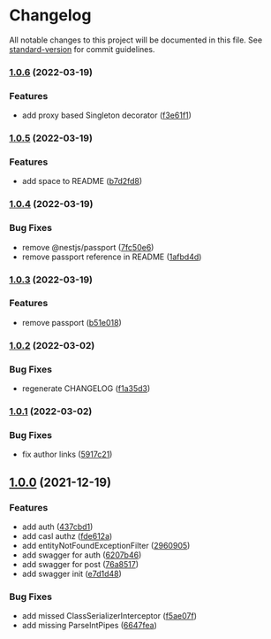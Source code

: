 # Changelog

All notable changes to this project will be documented in this file. See [standard-version](https://github.com/conventional-changelog/standard-version) for commit guidelines.

### [1.0.6](https://github.com/allohamora/nest-auth-example/compare/v1.0.5...v1.0.6) (2022-03-19)

### Features

- add proxy based Singleton decorator ([f3e61f1](https://github.com/allohamora/nest-auth-example/commit/f3e61f1d427ec45d37febd9837f3dca8e562353b))

### [1.0.5](https://github.com/allohamora/nest-auth-example/compare/v1.0.4...v1.0.5) (2022-03-19)

### Features

- add space to README ([b7d2fd8](https://github.com/allohamora/nest-auth-example/commit/b7d2fd8b8b4bed2d997803f9603d13aab1b63777))

### [1.0.4](https://github.com/allohamora/nest-auth-example/compare/v1.0.3...v1.0.4) (2022-03-19)

### Bug Fixes

- remove @nestjs/passport ([7fc50e6](https://github.com/allohamora/nest-auth-example/commit/7fc50e672fefc0e6856b7a34f6524ce90cd3a584))
- remove passport reference in README ([1afbd4d](https://github.com/allohamora/nest-auth-example/commit/1afbd4dc92b572997d533b6a4477bb8d26a7b65c))

### [1.0.3](https://github.com/allohamora/nest-auth-example/compare/v1.0.2...v1.0.3) (2022-03-19)

### Features

- remove passport ([b51e018](https://github.com/allohamora/nest-auth-example/commit/b51e018a01bbd4fc00d118dfafe613a4ad62518e))

### [1.0.2](https://github.com/allohamora/nest-auth-example/compare/v1.0.1...v1.0.2) (2022-03-02)

### Bug Fixes

- regenerate CHANGELOG ([f1a35d3](https://github.com/allohamora/nest-auth-example/commit/f1a35d30b0fc4865966263894a27910dbfee36ac))

### [1.0.1](https://github.com/allohamora/nest-auth-example/compare/v1.0.0...v1.0.1) (2022-03-02)

### Bug Fixes

- fix author links ([5917c21](https://github.com/allohamora/nest-auth-example/commit/5917c21b2960e2b4adc9991b3d9b4745cb34222a))

## [1.0.0](https://github.com/allohamora/nest-auth-example/compare/437cbd1238ee9ff913dde26578790bcfff07a487...v1.0.0) (2021-12-19)

### Features

- add auth ([437cbd1](https://github.com/allohamora/nest-auth-example/commit/437cbd1238ee9ff913dde26578790bcfff07a487))
- add casl authz ([fde612a](https://github.com/allohamora/nest-auth-example/commit/fde612a58c002927dc4e73a9bd052a4ee958b0f0))
- add entityNotFoundExceptionFilter ([2960905](https://github.com/allohamora/nest-auth-example/commit/29609058ed89713d407286dfe5553c625ecec535))
- add swagger for auth ([6207b46](https://github.com/allohamora/nest-auth-example/commit/6207b4634438d22d424603270ebb15bc8b6949e3))
- add swagger for post ([76a8517](https://github.com/allohamora/nest-auth-example/commit/76a8517cbe4e931e1ad035945d01ba71217f6a02))
- add swagger init ([e7d1d48](https://github.com/allohamora/nest-auth-example/commit/e7d1d48a69a64c2249de2c83d2e26bd990170d8d))

### Bug Fixes

- add missed ClassSerializerInterceptor ([f5ae07f](https://github.com/allohamora/nest-auth-example/commit/f5ae07f674134087b526f0b5429e6342f663496e))
- add missing ParseIntPipes ([6647fea](https://github.com/allohamora/nest-auth-example/commit/6647fea61b9931688b8918999934bbc3aa6b0bbc))
